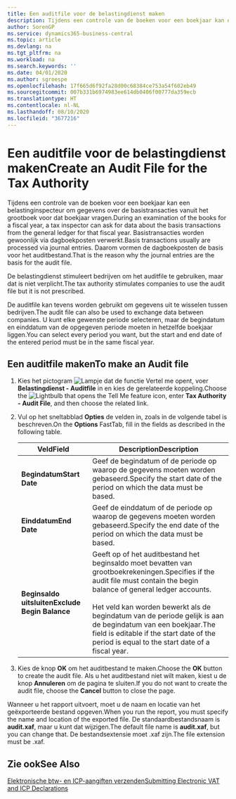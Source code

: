 ```yaml
---
title: Een auditfile voor de belastingdienst maken
description: Tijdens een controle van de boeken voor een boekjaar kan een belastinginspecteur om gegevens over de basistransacties vanuit het grootboek voor dat boekjaar vragen. Basistransacties worden gewoonlijk via dagboekposten verwerkt.
author: SorenGP
ms.service: dynamics365-business-central
ms.topic: article
ms.devlang: na
ms.tgt_pltfrm: na
ms.workload: na
ms.search.keywords: ''
ms.date: 04/01/2020
ms.author: sgroespe
ms.openlocfilehash: 17f665d6f92fa28d00c68384ce753a54f602eb49
ms.sourcegitcommit: 007b331b6974983ee614db0406f00777da359ecb
ms.translationtype: HT
ms.contentlocale: nl-NL
ms.lasthandoff: 08/10/2020
ms.locfileid: "3677216"
---
```

# <a name="create-an-audit-file-for-the-tax-authority"></a><span data-ttu-id="5e628-104">Een auditfile voor de belastingdienst maken</span><span class="sxs-lookup"><span data-stu-id="5e628-104">Create an Audit File for the Tax Authority</span></span>
<span data-ttu-id="5e628-105">Tijdens een controle van de boeken voor een boekjaar kan een belastinginspecteur om gegevens over de basistransacties vanuit het grootboek voor dat boekjaar vragen.</span><span class="sxs-lookup"><span data-stu-id="5e628-105">During an examination of the books for a fiscal year, a tax inspector can ask for data about the basis transactions from the general ledger for that fiscal year.</span></span> <span data-ttu-id="5e628-106">Basistransacties worden gewoonlijk via dagboekposten verwerkt.</span><span class="sxs-lookup"><span data-stu-id="5e628-106">Basis transactions usually are processed via journal entries.</span></span> <span data-ttu-id="5e628-107">Daarom vormen de dagboekposten de basis voor het auditbestand.</span><span class="sxs-lookup"><span data-stu-id="5e628-107">That is the reason why the journal entries are the basis for the audit file.</span></span>  

 <span data-ttu-id="5e628-108">De belastingdienst stimuleert bedrijven om het auditfile te gebruiken, maar dat is niet verplicht.</span><span class="sxs-lookup"><span data-stu-id="5e628-108">The tax authority stimulates companies to use the audit file but it is not prescribed.</span></span>  

 <span data-ttu-id="5e628-109">De auditfile kan tevens worden gebruikt om gegevens uit te wisselen tussen bedrijven.</span><span class="sxs-lookup"><span data-stu-id="5e628-109">The audit file can also be used to exchange data between companies.</span></span> <span data-ttu-id="5e628-110">U kunt elke gewenste periode selecteren, maar de begindatum en einddatum van de opgegeven periode moeten in hetzelfde boekjaar liggen.</span><span class="sxs-lookup"><span data-stu-id="5e628-110">You can select every period you want, but the start and end date of the entered period must be in the same fiscal year.</span></span>  

## <a name="to-make-an-audit-file"></a><span data-ttu-id="5e628-111">Een auditfile maken</span><span class="sxs-lookup"><span data-stu-id="5e628-111">To make an Audit file</span></span>  

1.  <span data-ttu-id="5e628-112">Kies het pictogram ![Lampje dat de functie Vertel me opent](../../media/ui-search/search_small.png "Vertel me wat u wilt doen"), voer **Belastingdienst - Auditfile** in en kies de gerelateerde koppeling.</span><span class="sxs-lookup"><span data-stu-id="5e628-112">Choose the ![Lightbulb that opens the Tell Me feature](../../media/ui-search/search_small.png "Tell me what you want to do") icon, enter **Tax Authority - Audit File**, and then choose the related link.</span></span>  
2.  <span data-ttu-id="5e628-113">Vul op het sneltabblad **Opties** de velden in, zoals in de volgende tabel is beschreven.</span><span class="sxs-lookup"><span data-stu-id="5e628-113">On the **Options** FastTab, fill in the fields as described in the following table.</span></span>  

    |<span data-ttu-id="5e628-114">Veld</span><span class="sxs-lookup"><span data-stu-id="5e628-114">Field</span></span>|<span data-ttu-id="5e628-115">Description</span><span class="sxs-lookup"><span data-stu-id="5e628-115">Description</span></span>|  
    |---------------------------------|---------------------------------------|  
    |<span data-ttu-id="5e628-116">**Begindatum**</span><span class="sxs-lookup"><span data-stu-id="5e628-116">**Start Date**</span></span>|<span data-ttu-id="5e628-117">Geef de begindatum of de periode op waarop de gegevens moeten worden gebaseerd.</span><span class="sxs-lookup"><span data-stu-id="5e628-117">Specify the start date of the period on which the data must be based.</span></span>|  
    |<span data-ttu-id="5e628-118">**Einddatum**</span><span class="sxs-lookup"><span data-stu-id="5e628-118">**End Date**</span></span>|<span data-ttu-id="5e628-119">Geef de einddatum of de periode op waarop de gegevens moeten worden gebaseerd.</span><span class="sxs-lookup"><span data-stu-id="5e628-119">Specify the end date of the period on which the data must be based.</span></span>|  
    |<span data-ttu-id="5e628-120">**Beginsaldo uitsluiten**</span><span class="sxs-lookup"><span data-stu-id="5e628-120">**Exclude Begin Balance**</span></span>|<span data-ttu-id="5e628-121">Geeft op of het auditbestand het beginsaldo moet bevatten van grootboekrekeningen.</span><span class="sxs-lookup"><span data-stu-id="5e628-121">Specifies if the audit file must contain the begin balance of general ledger accounts.</span></span><br /><br /> <span data-ttu-id="5e628-122">Het veld kan worden bewerkt als de begindatum van de periode gelijk is aan de begindatum van een boekjaar.</span><span class="sxs-lookup"><span data-stu-id="5e628-122">The field is editable if the start date of the period is equal to the start date of a fiscal year.</span></span>|  

3.  <span data-ttu-id="5e628-123">Kies de knop **OK** om het auditbestand te maken.</span><span class="sxs-lookup"><span data-stu-id="5e628-123">Choose the **OK** button to create the audit file.</span></span> <span data-ttu-id="5e628-124">Als u het auditbestand niet wilt maken, kiest u de knop **Annuleren** om de pagina te sluiten.</span><span class="sxs-lookup"><span data-stu-id="5e628-124">If you do not want to create the audit file, choose the **Cancel** button to close the page.</span></span>  

<span data-ttu-id="5e628-125">Wanneer u het rapport uitvoert, moet u de naam en locatie van het geëxporteerde bestand opgeven.</span><span class="sxs-lookup"><span data-stu-id="5e628-125">When you run the report, you must specify the name and location of the exported file.</span></span> <span data-ttu-id="5e628-126">De standaardbestandsnaam is **audit.xaf**, maar u kunt dat wijzigen.</span><span class="sxs-lookup"><span data-stu-id="5e628-126">The default file name is **audit.xaf**, but you can change that.</span></span> <span data-ttu-id="5e628-127">De bestandsextensie moet .xaf zijn.</span><span class="sxs-lookup"><span data-stu-id="5e628-127">The file extension must be .xaf.</span></span>  

## <a name="see-also"></a><span data-ttu-id="5e628-128">Zie ook</span><span class="sxs-lookup"><span data-stu-id="5e628-128">See Also</span></span>  
 [<span data-ttu-id="5e628-129">Elektronische btw- en ICP-aangiften verzenden</span><span class="sxs-lookup"><span data-stu-id="5e628-129">Submitting Electronic VAT and ICP Declarations</span></span>](electronic-vat-and-icp-declarations.md)
